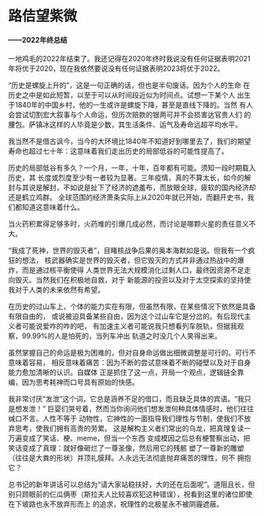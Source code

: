 # 路佶望紫微
#### ——2022年终总结

一地鸡毛的2022年结束了。我还记得在2020年终时我说没有任何证据表明2021年将优于2020，现在我依然要说没有任何证据表明2023将优于2022。

“历史是螺旋上升的”，这是一句正确的话，但也是半句废话。因为个人的生命
在历史之中是如此短暂，以至于可以从时间段近似为时间点。试想一下某个人
出生于1840年的中国乡村，他的一生或许是螺旋下降，甚至是直线下降的。当然
有人会尝试切割宏大叙事与个人命运，但历次赔款的银两可并不会损害达官贵人们
的腰包。萨镇冰这样的人毕竟是少数，其生活条件、运气及寿命远超平均水平。

我当然不是借古讽今，当今的大环境比1840年不知道好到哪里去了，我们的期望
寿命也超过七十年：这意味着我们走出历史的局部低谷的可能性提高了。

历史的局部低谷有多久？一个月，一年，十年，百年都有可能。须知一段时期载入历史，其
长度或烈度至少有一者较为显著。三年疫情，真的不算太长，如今的解封与其说是解封，不如说是扯下了经济的遮羞布，而放眼全球，疲软的国内经济却还是鹤立鸡群。
全球范围的经济萧条实际上从2020年就已开始，而翻开史书，我们都知道这意味着什么。

当火药积累得足够多时，火药堆的引爆几成必然，而讨论是哪颗火星的责任意义不大。

“我成了死神，世界的毁灭者”，目睹核战争后果的奥本海默如是说。但我有一个疯狂的想法，
核武器确实是世界的毁灭者，但它毁灭的方式并非通过热战中的爆炸，而是通过核平衡使得
人类世界无法大规模消化过剩人口，最终因资源不足走向毁灭。当然我们在积极地自救，对于
新能源的投资以及对于太空探索的坚持使我对于人类的未来依然有希望。

在历史的过山车上，个体的能力实在有限，但虽然有限，在某些情况下依然是具备有限自由的，
或说被迫具备某些自由，因为这个过山车它是分岔的。有后现代主义者可能说爱咋的咋的吧，
有加速主义者可能说我只想看列车脱轨，但据我观察，99.99%的人是怕死的，当列车冲出
轨道之时没几个人笑得出来。

虽然掌握自己的命运是极为困难的，但对自身命运做出细微调整是可行的。可行不意味着容易，
相反意味着痛苦：因为不断的尝试意味着不断的碰壁以及对于自身能力愈加清晰的认识。自媒体
正是抓住了这一点，开局一个观点，逻辑链全靠编，因为思考耗神而口号具有原始的快感。

我非常讨厌“发泄”这个词，它总是涵养不足的借口，而且缺乏具体的宾语。“我只是想发泄！”
巨婴们哭号着，然而当你询问他们想发泄何种具体情感时，他们往往缄口不言。人性不等于
动物性，它神性的一面指导我们理性与节制，使我们不放弃思考，使我们拥有高贵的劳累。
这是解构主义者们常出的乌龙，把真理复读一万遍变成了笑话、梗、meme，但当一个东西
变成模因之后总有梗警察出动，把笑话变成了真理：就好像砸烂了一尊圣像，然后用它的残骸
塑了一尊新的雕塑（往往是大粪的形状）并顶礼膜拜。人永远无法彻底抛弃痛苦的理性，何不
拥抱它？

总书记的新年讲话可以总结为“请大家站稳扶好，大的还在后面呢”。道阻且长，但
别只顾眼前的仨瓜俩枣（斯拉夫人比较喜欢犯这种错误），祝看到这里的诸位即使在下坡路也永不放弃形而上
的追求，祝理性的北极星永不被阴霾遮蔽。
